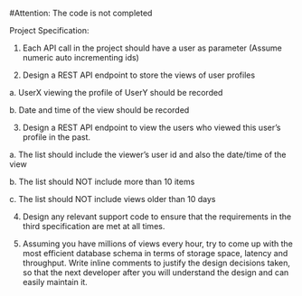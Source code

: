 #Attention: The code is not completed

Project Specification:
1) Each API call in the project should have a user as parameter (Assume numeric auto
incrementing ids)

2) Design a REST API endpoint to store the views of user profiles

a. UserX viewing the profile of UserY should be recorded

b. Date and time of the view should be recorded

3) Design a REST API endpoint to view the users who viewed this user’s profile in the past.

a. The list should include the viewer’s user id and also the date/time of the view

b. The list should NOT include more than 10 items

c. The list should NOT include views older than 10 days

4) Design any relevant support code to ensure that the requirements in the third
specification are met at all times.

5) Assuming you have millions of views every hour, try to come up with the most efficient
database schema in terms of storage space, latency and throughput. Write inline
comments to justify the design decisions taken, so that the next developer after you will
understand the design and can easily maintain it.

